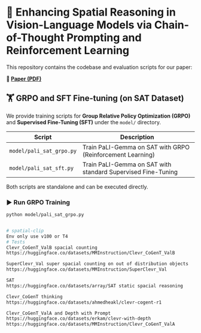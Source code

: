 # 🧠 Enhancing Spatial Reasoning in Vision-Language Models via Chain-of-Thought Prompting and Reinforcement Learning

This repository contains the codebase and evaluation scripts for our paper:

**📄 [Paper (PDF)](./paper.pdf)**  

## 🏋️ GRPO and SFT Fine-tuning (on SAT Dataset)

We provide training scripts for **Group Relative Policy Optimization (GRPO)** and **Supervised Fine-Tuning (SFT)** under the `model/` directory.

| Script | Description |
|--------|-------------|
| `model/pali_sat_grpo.py` | Train PaLI-Gemma on SAT with GRPO (Reinforcement Learning) |
| `model/pali_sat_sft.py`  | Train PaLI-Gemma on SAT with standard Supervised Fine-Tuning |

Both scripts are standalone and can be executed directly.

### ▶️ Run GRPO Training

```bash
python model/pali_sat_grpo.py


# spatial-clip
Env only use v100 or T4
# Tests
Clevr_CoGenT_ValB spacial counting
https://huggingface.co/datasets/MMInstruction/Clevr_CoGenT_ValB

SuperClevr_Val super spacial counting on out of distribution objects
https://huggingface.co/datasets/MMInstruction/SuperClevr_Val

SAT 
https://huggingface.co/datasets/array/SAT static spacial reasoning

Clevr_CoGenT thinking
https://huggingface.co/datasets/ahmedheakl/clevr-cogent-r1

Clevr_CoGenT_ValA and Depth with Prompt
https://huggingface.co/datasets/erkam/clevr-with-depth
https://huggingface.co/datasets/MMInstruction/Clevr_CoGenT_ValA


